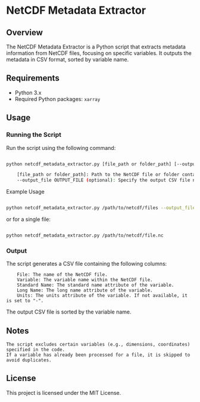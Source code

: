 # NetCDF Metadata Extractor

## Overview

The NetCDF Metadata Extractor is a Python script that extracts metadata information from NetCDF files, focusing on specific variables. It outputs the metadata in CSV format, sorted by variable name.

## Requirements

- Python 3.x
- Required Python packages: `xarray`

## Usage

### Running the Script

Run the script using the following command:

```bash

python netcdf_metadata_extractor.py [file_path or folder_path] [--output_file OUTPUT_FILE]

    [file_path or folder_path]: Path to the NetCDF file or folder containing multiple NetCDF files. It can be a relative or absolute path.
    --output_file OUTPUT_FILE (optional): Specify the output CSV file name. Default is output_metadata.csv.
```

Example Usage

```bash

python netcdf_metadata_extractor.py /path/to/netcdf/files --output_file extracted_metadata.csv

```
or for a single file:

```bash

python netcdf_metadata_extractor.py /path/to/netcdf/file.nc

```

### Output

The script generates a CSV file containing the following columns:
```
    File: The name of the NetCDF file.
    Variable: The variable name within the NetCDF file.
    Standard Name: The standard name attribute of the variable.
    Long Name: The long name attribute of the variable.
    Units: The units attribute of the variable. If not available, it is set to "-".
```

The output CSV file is sorted by the variable name.

## Notes

    The script excludes certain variables (e.g., dimensions, coordinates) specified in the code.
    If a variable has already been processed for a file, it is skipped to avoid duplicates.

## License

This project is licensed under the MIT License.
